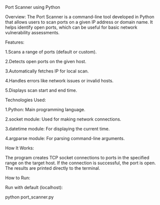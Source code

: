 Port Scanner using Python

Overview:
The Port Scanner is a command-line tool developed in Python that allows users to scan ports on a given IP address or domain name. It helps identify open ports, which can be useful for basic network vulnerability assessments.

Features:

1.Scans a range of ports (default or custom).

2.Detects open ports on the given host.

3.Automatically fetches IP for local scan.

4.Handles errors like network issues or invalid hosts.

5.Displays scan start and end time.

Technologies Used:

1.Python: Main programming language.

2.socket module: Used for making network connections.

3.datetime module: For displaying the current time.

4.argparse module: For parsing command-line arguments.

How It Works:

The program creates TCP socket connections to ports in the specified range on the target host. If the connection is successful, the port is open. The results are printed directly to the terminal.

How to Run:

Run with default (localhost):

python port_scanner.py
